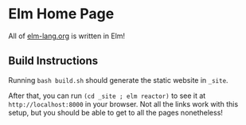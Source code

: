 # Elm Home Page

All of [elm-lang.org](http://elm-lang.org) is written in Elm!


## Build Instructions

Running `bash build.sh` should generate the static website in `_site`.

After that, you can run `(cd _site ; elm reactor)` to see it at `http://localhost:8000` in your browser. Not all the links work with this setup, but you should be able to get to all the pages nonetheless!
